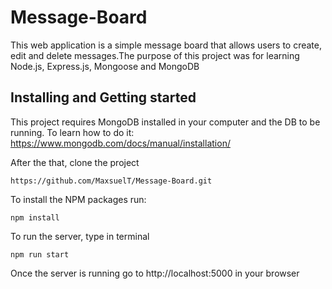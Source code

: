 # Message-Board

This web application is a simple message board that allows users to create, edit and delete messages.The purpose of this project was for learning Node.js, Express.js, Mongoose and MongoDB

## Installing and Getting started

This project requires MongoDB installed in your computer and the DB to be running. To learn how to do it: https://www.mongodb.com/docs/manual/installation/  

After the that, clone the project

```
https://github.com/MaxsuelT/Message-Board.git
```

To install the NPM packages run:

```
npm install
```

To run the server, type in terminal

```
npm run start
```

Once the server is running go to http://localhost:5000 in your browser
